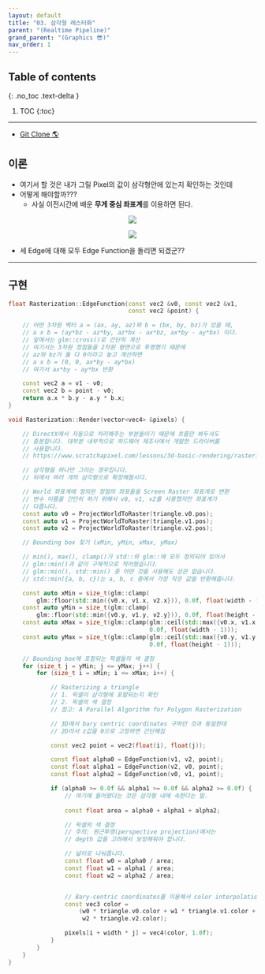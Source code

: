 ```yaml
---
layout: default
title: "03. 삼각형 레스터화"
parent: "(Realtime Pipeline)"
grand_parent: "(Graphics 😎)"
nav_order: 1
---
```


## Table of contents
{: .no_toc .text-delta }

1. TOC
{:toc}

---

* [Git Clone 🌎](https://github.com/Arthur880708/DirectX11_Part2_Rasterization/tree/main/1_Triangle)

## 이론

* 여기서 할 것은 내가 그릴 Pixel의 값이 삼각형안에 있는지 확인하는 것인데
* 어떻게 해야할까???
    * 사실 이전시간에 배운 **무게 중심 좌표계**를 이용하면 된다.

<p align="center">
  <img src="https://taehyungs-programming-blog.github.io/blog/assets/images/cpp/d11/d11-3-1.jpg"/>
</p>

<p align="center">
  <img src="https://taehyungs-programming-blog.github.io/blog/assets/images/cpp/d11/d11-3-2.jpg"/>
</p>

* 세 Edge에 대해 모두 Edge Function을 돌리면 되겠군??

---

## 구현

```cpp
float Rasterization::EdgeFunction(const vec2 &v0, const vec2 &v1,
                                  const vec2 &point) {

    // 어떤 3차원 벡터 a = (ax, ay, az)와 b = (bx, by, bz)가 있을 때,
    // a x b = (ay*bz - az*by, az*bx - ax*bz, ax*by - ay*bx) 이다.
    // 앞에서는 glm::cross()로 간단히 계산
    // 여기서는 3차원 정점들을 2차원 평면으로 투영했기 때문에
    // az와 bz가 둘 다 0이라고 놓고 계산하면
    // a x b = (0, 0, ax*by - ay*bx)
    // 여기서 ax*by - ay*bx 반환

    const vec2 a = v1 - v0;
    const vec2 b = point - v0;
    return a.x * b.y - a.y * b.x;
}
```

```cpp
void Rasterization::Render(vector<vec4> &pixels) {

    // DirectX에서 자동으로 처리해주는 부분들이기 때문에 흐름만 봐두셔도
    // 충분합니다. 대부분 내부적으로 하드웨어 제조사에서 개발한 드라이버를
    // 사용합니다.
    // https://www.scratchapixel.com/lessons/3d-basic-rendering/rasterization-practical-implementation/rasterization-stage

    // 삼각형을 하나만 그리는 경우입니다.
    // 뒤에서 여러 개의 삼각형으로 확장해봅시다.

    // World 좌표계에 정의된 정점의 좌표들을 Screen Raster 좌표계로 변환
    // 변수 이름을 간단히 하기 위해서 v0, v1, v2를 사용했지만 좌표계가
    // 다릅니다.
    const auto v0 = ProjectWorldToRaster(triangle.v0.pos);
    const auto v1 = ProjectWorldToRaster(triangle.v1.pos);
    const auto v2 = ProjectWorldToRaster(triangle.v2.pos);

    // Bounding box 찾기 (xMin, yMin, xMax, yMax)

    // min(), max(), clamp()가 std::와 glm::에 모두 정의되어 있어서
    // glm::min()과 같이 구체적으로 적어줬습니다.
    // glm::min(), std::min() 중 어떤 것을 사용해도 상관 없습니다.
    // std::min({a, b, c})는 a, b, c 중에서 가장 작은 값을 반환해줍니다.

    const auto xMin = size_t(glm::clamp(
        glm::floor(std::min({v0.x, v1.x, v2.x})), 0.0f, float(width - 1)));
    const auto yMin = size_t(glm::clamp(
        glm::floor(std::min({v0.y, v1.y, v2.y})), 0.0f, float(height - 1)));
    const auto xMax = size_t(glm::clamp(glm::ceil(std::max({v0.x, v1.x, v2.x})),
                                        0.0f, float(width - 1)));
    const auto yMax = size_t(glm::clamp(glm::ceil(std::max({v0.y, v1.y, v2.y})),
                                        0.0f, float(height - 1)));

    // Bounding box에 포함되는 픽셀들의 색 결정
    for (size_t j = yMin; j <= yMax; j++) {
        for (size_t i = xMin; i <= xMax; i++) {

            // Rasterizing a triangle
            // 1. 픽셀이 삼각형에 포함되는지 확인
            // 2. 픽셀의 색 결정
            // 참고: A Parallel Algorithm for Polygon Rasterization

            // 3D에서 bary centric coordinates 구하던 것과 동일한데
            // 2D라서 z값을 0으로 고정하면 간단해짐

            const vec2 point = vec2(float(i), float(j));

            const float alpha0 = EdgeFunction(v1, v2, point);
            const float alpha1 = EdgeFunction(v2, v0, point);
            const float alpha2 = EdgeFunction(v0, v1, point);

            if (alpha0 >= 0.0f && alpha1 >= 0.0f && alpha2 >= 0.0f) {
                // 여기에 들어왔다는 것은 삼각형 내에 속한다는 말.
                
                const float area = alpha0 + alpha1 + alpha2;

                // 픽셀의 색 결정
                // 주의: 원근투영(perspective projection)에서는
                // depth 값을 고려해서 보정해줘야 합니다.

                // 넓이로 나눠줍니다.
                const float w0 = alpha0 / area;
                const float w1 = alpha1 / area;
                const float w2 = alpha2 / area;


                // Bary-centric coordinates를 이용해서 color interpolation
                const vec3 color =
                    (w0 * triangle.v0.color + w1 * triangle.v1.color +
                     w2 * triangle.v2.color);

                pixels[i + width * j] = vec4(color, 1.0f);
            }
        }
    }
}
```